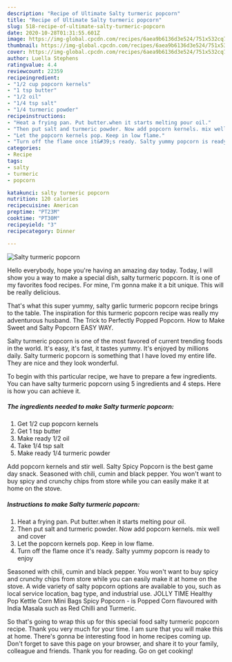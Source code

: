```yaml
---
description: "Recipe of Ultimate Salty turmeric popcorn"
title: "Recipe of Ultimate Salty turmeric popcorn"
slug: 518-recipe-of-ultimate-salty-turmeric-popcorn
date: 2020-10-28T01:31:55.601Z
image: https://img-global.cpcdn.com/recipes/6aea9b6136d3e524/751x532cq70/salty-turmeric-popcorn-recipe-main-photo.jpg
thumbnail: https://img-global.cpcdn.com/recipes/6aea9b6136d3e524/751x532cq70/salty-turmeric-popcorn-recipe-main-photo.jpg
cover: https://img-global.cpcdn.com/recipes/6aea9b6136d3e524/751x532cq70/salty-turmeric-popcorn-recipe-main-photo.jpg
author: Luella Stephens
ratingvalue: 4.4
reviewcount: 22359
recipeingredient:
- "1/2 cup popcorn kernels"
- "1 tsp butter"
- "1/2 oil"
- "1/4 tsp salt"
- "1/4 turmeric powder"
recipeinstructions:
- "Heat a frying pan. Put butter.when it starts melting pour oil."
- "Then put salt and turmeric powder. Now add popcorn kernels. mix well and cover"
- "Let the popcorn kernels pop. Keep in low flame."
- "Turn off the flame once it&#39;s ready. Salty yummy popcorn is ready to enjoy"
categories:
- Recipe
tags:
- salty
- turmeric
- popcorn

katakunci: salty turmeric popcorn 
nutrition: 120 calories
recipecuisine: American
preptime: "PT23M"
cooktime: "PT30M"
recipeyield: "3"
recipecategory: Dinner

---
```



![Salty turmeric popcorn](https://img-global.cpcdn.com/recipes/6aea9b6136d3e524/751x532cq70/salty-turmeric-popcorn-recipe-main-photo.jpg)

Hello everybody, hope you're having an amazing day today. Today, I will show you a way to make a special dish, salty turmeric popcorn. It is one of my favorites food recipes. For mine, I'm gonna make it a bit unique. This will be really delicious.

That&#39;s what this super yummy, salty garlic turmeric popcorn recipe brings to the table. The inspiration for this turmeric popcorn recipe was really my adventurous husband. The Trick to Perfectly Popped Popcorn. How to Make Sweet and Salty Popcorn EASY WAY.

Salty turmeric popcorn is one of the most favored of current trending foods in the world. It's easy, it's fast, it tastes yummy. It's enjoyed by millions daily. Salty turmeric popcorn is something that I have loved my entire life. They are nice and they look wonderful.


To begin with this particular recipe, we have to prepare a few ingredients. You can have salty turmeric popcorn using 5 ingredients and 4 steps. Here is how you can achieve it.

<!--inarticleads1-->

##### The ingredients needed to make Salty turmeric popcorn:

1. Get 1/2 cup popcorn kernels
1. Get 1 tsp butter
1. Make ready 1/2 oil
1. Take 1/4 tsp salt
1. Make ready 1/4 turmeric powder


Add popcorn kernels and stir well. Salty Spicy Popcorn is the best game day snack. Seasoned with chili, cumin and black pepper. You won&#39;t want to buy spicy and crunchy chips from store while you can easily make it at home on the stove. 

<!--inarticleads2-->

##### Instructions to make Salty turmeric popcorn:

1. Heat a frying pan. Put butter.when it starts melting pour oil.
1. Then put salt and turmeric powder. Now add popcorn kernels. mix well and cover
1. Let the popcorn kernels pop. Keep in low flame.
1. Turn off the flame once it&#39;s ready. Salty yummy popcorn is ready to enjoy


Seasoned with chili, cumin and black pepper. You won&#39;t want to buy spicy and crunchy chips from store while you can easily make it at home on the stove. A wide variety of salty popcorn options are available to you, such as local service location, bag type, and industrial use. JOLLY TIME Healthy Pop Kettle Corn Mini Bags Spicy Popcorn - is Popped Corn flavoured with India Masala such as Red Chilli and Turmeric. 

So that's going to wrap this up for this special food salty turmeric popcorn recipe. Thank you very much for your time. I am sure that you will make this at home. There's gonna be interesting food in home recipes coming up. Don't forget to save this page on your browser, and share it to your family, colleague and friends. Thank you for reading. Go on get cooking!
